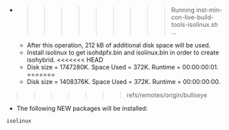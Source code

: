 * >>>>>>>>> Running inst-min-con-live-build-tools-isolinux.sh ...
  * After this operation, 212 kB of additional disk space will be used.
  * Install isolinux to get isohdpfx.bin and isolinux.bin in order to create isohybrid.
<<<<<<< HEAD
  * Disk size = 1747280K. Space Used = 372K. Runtime = 00:00:00:01.
=======
  * Disk size = 1408376K. Space Used = 372K. Runtime = 00:00:00:00.
>>>>>>> refs/remotes/origin/bullseye
  * The following NEW packages will be installed:
  ```bash
isolinux
  ```
